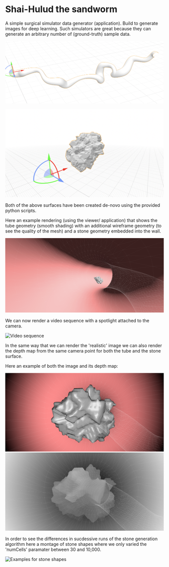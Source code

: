 # Shai-Hulud the sandworm

A simple surgical simulator data generator (application). Build to generate images for deep learning. Such simulators are great because they can generate an arbitrary number of (ground-truth) sample data.

![Example generated surface](/images/WormSurface.png "Example surface")

![Example stone](/images/Stone.png "Example surface for stone structure")

Both of the above surfaces have been created de-novo using the provided python scripts.

Here an example rendering (using the viewer/ application) that shows the tube geometry (smooth shading) with an additional wireframe geometry (to see the quality of the mesh) and a stone geometry embedded into the wall.

![Example surface rendered with stone](/images/WormStone.png "Example combined surface and stone geometry")

We can now render a video sequence with a spotlight attached to the camera.

![Video sequence](/images/animation.gif "Video sequence with wireframe and stone")

In the same way that we can render the 'realistic' image we can also render the depth map from the same camera point for both the tube and the stone surface.

Here an example of both the image and its depth map:

![Example rendered with stone](/images/DepthMapLinkedImage.png "Example surface and stone geometry")
![Corresponding depth map](/images/DepthMap.png "Example depth map (bright mean closer to the camera)")

In order to see the differences in sucdessive runs of the stone generation algorithm here a montage of stone shapes where we only varied the 'numCells' paramater between 30 and 10,000.

![Examples for stone shapes](/images/Stones.png "Examples for stone geometry surfaces")
